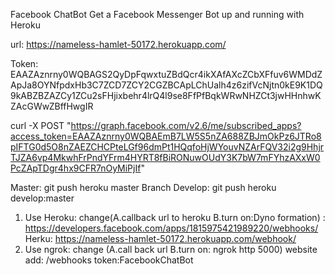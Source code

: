 Facebook ChatBot
Get a Facebook Messenger Bot up and running with Heroku

url: https://nameless-hamlet-50172.herokuapp.com/

Token: EAAZAznrny0WQBAGS2QyDpFqwxtuZBdQcr4ikXAfAXcZCbXFfuv6WMDdZApJa8OYNfpdxHb3C7ZCD7ZCY2CGZBCApLChUalh4z6zifVcNjtn0kE9K1DQ9kABZBZAZCy1ZCu2sFHjixbehr4lrQ4l9se8FfPfBqkWRwNHZCt3jwHHnhwKZAcGWwZBffHwgIR

curl -X POST "https://graph.facebook.com/v2.6/me/subscribed_apps?access_token=EAAZAznrny0WQBAEmB7LW5S5nZA688ZBJmOkPz6JTRo8pIFTG0d5O8nZAEZCHCPteLGf96dmPt1HQqfoHjWYouvNZArFQV32i2g9HhjrTJZA6vp4MkwhFrPndYFrm4HYRT8fBiRONuwOUdY3K7bW7mFYhzAXxW0PcZApTDgr4hx9CFR7nOyMiPjIf"

Master:
git push heroku master
Branch Develop:
git push heroku develop:master

1. Use Heroku: change(A.callback url to heroku B.turn on:Dyno formation) : https://developers.facebook.com/apps/1815975421989220/webhooks/ 
Herku: https://nameless-hamlet-50172.herokuapp.com/webhook/
2. Use ngrok: change (A.call back url  B.turn on: ngrok http 5000)
website add: /webhooks
token:FacebookChatBot


